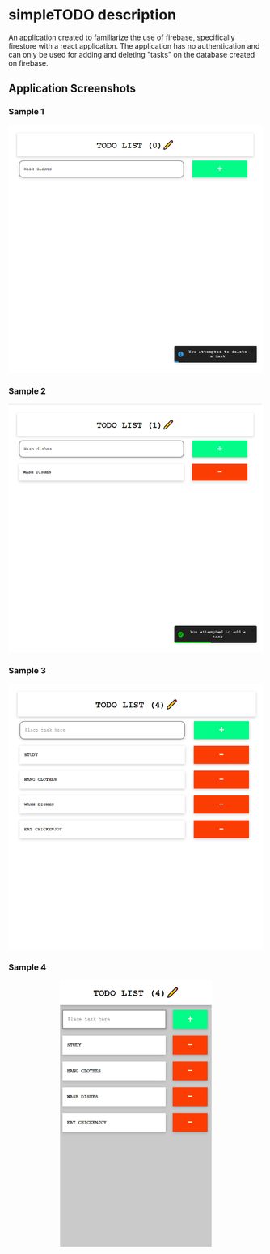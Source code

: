# simpleTODO description
  An application created to familiarize the use of firebase, specifically firestore with a react application. The application has no authentication and can only be used for adding and deleting "tasks" on the database created on firebase.
  
## Application Screenshots

### Sample 1
<kbd>
  <p align="center">
  <img src="todo/3.png" width="600" title="Base">
  </p> 
</kbd>

### Sample 2
<kbd>
  <p align="center">
  <img src="todo/1.png" width="600" title="Base2">
  </p>
</kbd>

### Sample 3
<kbd>
  <p align="center">
  <img src="todo/4.png" width="600" title="Base3">
  </p>
</kbd>

### Sample 4
<kbd>
  <p align="center">
  <img src="todo/5.png" width="300" title="Base4">
  </p>
</kbd>
